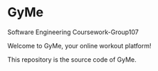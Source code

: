# GyMe
Software Engineering Coursework-Group107

Welcome to GyMe, your online workout platform! 

This repository is the source code of GyMe.
